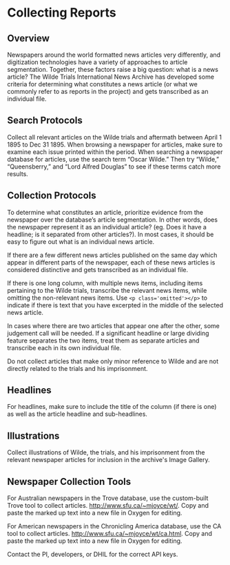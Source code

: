 # Collecting Reports

## Overview
Newspapers around the world formatted news articles very differently, and digitization technologies have a variety of approaches to article segmentation. Together, these factors raise a big question: what is a news article? The Wilde Trials International News Archive has developed some criteria for determining what constitutes a news article (or what we commonly refer to as reports in the project) and gets transcribed as an individual file.

## Search Protocols
Collect all relevant articles on the Wilde trials and aftermath between April 1 1895 to Dec 31 1895. When browsing a newspaper for articles, make sure to examine each issue printed within the period. When searching a newspaper database for articles, use the search term “Oscar Wilde.” Then try “Wilde,” “Queensberry,” and “Lord Alfred Douglas” to see if these terms catch more results.

## Collection Protocols
To determine what constitutes an article, prioritize evidence from the newspaper over the database’s article segmentation. In other words, does the newspaper represent it as an individual article? (eg. Does it have a headline; is it separated from other articles?). In most cases, it should be easy to figure out what is an individual news article.

If there are a few different news articles published on the same day which appear in different parts of the newspaper, each of these news articles is considered distinctive and gets transcribed as an individual file.

If there is one long column, with multiple news items, including items pertaining to the Wilde trials, transcribe the relevant news items, while omitting the non-relevant news items. Use `<p class='omitted'></p>` to indicate if there is text that you have excerpted in the middle of the selected news article. 

In cases where there are two articles that appear one after the other, some judgement call will be needed. If a significant headline or large dividing feature separates the two items, treat them as separate articles and transcribe each in its own individual file.
 
Do not collect articles that make only minor reference to Wilde and are not directly related to the trials and his imprisonment. 

## Headlines
For headlines, make sure to include the title of the column (if there is one) as well as the article headline and sub-headlines. 

## Illustrations 

Collect illustrations of Wilde, the trials, and his imprisonment from the relevant newspaper articles for inclusion in the archive's Image Gallery. 


## Newspaper Collection Tools

For Australian newspapers in the Trove database, use the custom-built Trove tool to collect articles. http://www.sfu.ca/~mjoyce/wt/. Copy and paste the marked up text into a new file in Oxygen for editing. 

For American newspapers in the Chronicling America database, use the CA tool to collect articles. http://www.sfu.ca/~mjoyce/wt/ca.html. Copy and paste the marked up text into a new file in Oxygen for editing. 

Contact the PI, developers, or DHIL for the correct API keys.

